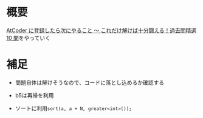 # 概要
[AtCoder に登録したら次にやること ～ これだけ解けば十分闘える！過去問精選 10 問](https://qiita.com/drken/items/fd4e5e3630d0f5859067)をやっていく



# 補足
- 問題自体は解けそうなので、コードに落とし込めるか確認する

- b5は再帰を利用
- ソートに利用`sort(a, a + N, greater<int>());`
